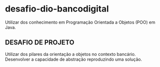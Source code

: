 # desafio-dio-bancodigital
Utilizar dos conhecimento em Programação Orientada a Objetos (POO) em Java.

## DESAFIO DE PROJETO
Utilizar dos pilares da orientação a objetos no contexto bancário.
Desenvolver a capacidade de abstração reproduzindo uma solução. 
